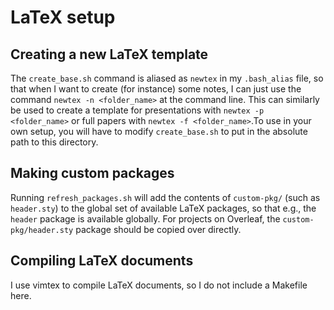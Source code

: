 # LaTeX setup

## Creating a new LaTeX template

The `create_base.sh` command is aliased as `newtex` in my `.bash_alias` file, so that when I want to create (for instance) some notes, I can just use the command `newtex -n <folder_name>` at the command line.  This can similarly be used to create a template for presentations with `newtex -p <folder_name>` or full papers with `newtex -f <folder_name>`.To use in your own setup, you will have to modify `create_base.sh` to put in the absolute path to this directory. 

## Making custom packages

Running `refresh_packages.sh` will add the contents of `custom-pkg/` (such as `header.sty`) to the global set of available LaTeX packages, so that e.g., the `header` package is available globally.  For projects on Overleaf, the `custom-pkg/header.sty` package should be copied over directly.

## Compiling LaTeX documents

I use vimtex to compile LaTeX documents, so I do not include a Makefile here.
